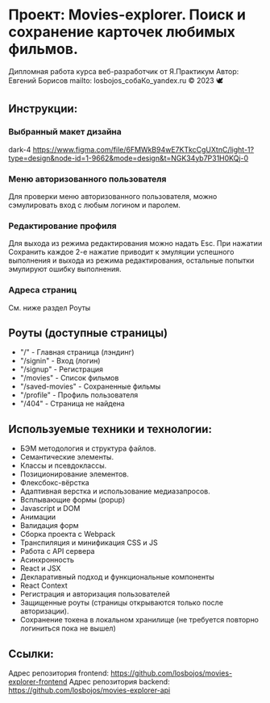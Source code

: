 # Проект: Movies-explorer. Поиск и сохранение карточек любимых фильмов.
Дипломная работа курса веб-разработчик от Я.Практикум
Автор: Евгений Борисов
mailto: losbojos_собаКо_yandex.ru
© 2023 :dove:

## Инструкции:
### Выбранный макет дизайна
dark-4
https://www.figma.com/file/6FMWkB94wE7KTkcCgUXtnC/light-1?type=design&node-id=1-9662&mode=design&t=NGK34yb7P31H0KQj-0
### Меню авторизованного пользователя
Для проверки меню авторизованного пользователя, можно сэмулировать вход с любым логином и паролем.
### Редактирование профиля
Для выхода из режима редактирования можно надать Esc.
При нажатии Сохранить каждое 2-е нажатие приводит к эмуляции успешного выполнения и выхода из режима редактирования, остальные попытки эмулируют ошибку выполнения.
### Адреса страниц
См. ниже раздел Роуты

## Роуты (доступные страницы)
+ "/"             - Главная страница (лэндинг)
+ "/signin"       - Вход (логин)
+ "/signup"       - Регистрация
+ "/movies"       - Список фильмов
+ "/saved-movies" - Сохраненные фильмы
+ "/profile"      - Профиль пользователя
+ "/404"          - Страница не найдена

## Используемые техники и технологии:
+ БЭМ методология и структура файлов.
+ Семантические элементы.
+ Классы и псевдоклассы.
+ Позиционирование элементов.
+ Флексбокс-вёрстка
+ Адаптивная верстка и использование медиазапросов.
+ Всплывающие формы (popup)
+ Javascript и DOM
+ Анимации
+ Валидация форм
+ Сборка проекта с Webpack 
+ Транспиляция и минификация CSS и JS
+ Работа с API сервера
+ Асинхронность
+ React и JSX
+ Декларативный подход и функциональные компоненты
+ React Context
+ Регистрация и авторизация пользователей
+ Защищенные роуты (страницы открываются только после авторизации).
+ Сохранение токена в локальном хранилище (не требуется повторно логиниться пока не вышел)

## Ссылки:
Адрес репозитория frontend: https://github.com/losbojos/movies-explorer-frontend
Адрес репозитория backend: https://github.com/losbojos/movies-explorer-api
